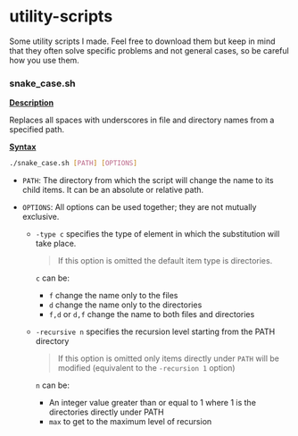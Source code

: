 # utility-scripts
Some utility scripts I made. Feel free to download them but keep in mind that they often solve specific problems and not general cases, so be careful how you use them.

### snake_case.sh

**<u>Description</u>**

Replaces all spaces with underscores in file and directory names from a specified path.

**<u>Syntax</u>**

```bash
./snake_case.sh [PATH] [OPTIONS]
```

- `PATH`: The directory from which the script will change the name to its child items. It can be an absolute or relative path.

- `OPTIONS`: All options can be used together; they are not mutually exclusive.

  - `-type c` specifies the type of element in which the substitution will take place.

    > If this option is omitted the default item type is directories.

    `c` can be:

    - `f` change the name only to the files
    - `d` change the name only to the directories
    - `f,d` or `d,f` change the name to both files and directories

  - `-recursive n` specifies the recursion level starting from the PATH directory

    > If this option is omitted only items directly under `PATH` will be modified (equivalent to the `-recursion 1` option)

    `n` can be:

    - An integer value greater than or equal to 1 where 1 is the directories directly under PATH
    - `max` to get to the maximum level of recursion

